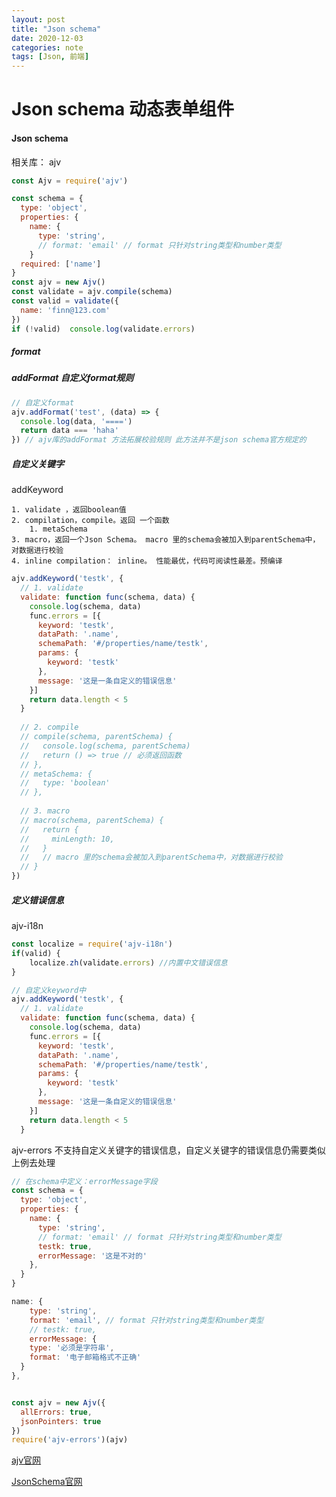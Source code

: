 ```yaml
---
layout: post
title: "Json schema"
date: 2020-12-03
categories: note
tags: [Json, 前端]
---
```

# Json schema 动态表单组件

#### Json schema

相关库： ajv

```javascript
const Ajv = require('ajv')

const schema = {
  type: 'object',
  properties: {
    name: {
      type: 'string',
      // format: 'email' // format 只针对string类型和number类型
    }
  required: ['name']
}
const ajv = new Ajv()
const validate = ajv.compile(schema)
const valid = validate({
  name: 'finn@123.com'
})
if (!valid)  console.log(validate.errors)
```



##### format

##### addFormat 自定义format规则

```javascript
// 自定义format
ajv.addFormat('test', (data) => {
  console.log(data, '====')
  return data === 'haha'
}) // ajv库的addFormat 方法拓展校验规则 此方法并不是json schema官方规定的
```



##### 自定义关键字

addKeyword

	1. validate ，返回boolean值
 	2. compilation，compile。返回 一个函数
      	1. metaSchema
 	3. macro，返回一个Json Schema。 macro 里的schema会被加入到parentSchema中，对数据进行校验
 	4. inline compilation： inline。 性能最优，代码可阅读性最差。预编译

```javascript
ajv.addKeyword('testk', {
  // 1. validate
  validate: function func(schema, data) {
    console.log(schema, data)
    func.errors = [{
      keyword: 'testk',
      dataPath: '.name',
      schemaPath: '#/properties/name/testk',
      params: {
        keyword: 'testk'
      },
      message: '这是一条自定义的错误信息'
    }]
    return data.length < 5
  }
    
  // 2. compile
  // compile(schema, parentSchema) {
  //   console.log(schema, parentSchema)
  //   return () => true // 必须返回函数
  // },
  // metaSchema: {
  //   type: 'boolean'
  // },
 
  // 3. macro
  // macro(schema, parentSchema) {
  //   return {
  //     minLength: 10,
  //   }
  //   // macro 里的schema会被加入到parentSchema中，对数据进行校验
  // }
})
```



##### 定义错误信息

ajv-i18n

```javascript
const localize = require('ajv-i18n')
if(valid) {
    localize.zh(validate.errors) //内置中文错误信息      
}

// 自定义keyword中
ajv.addKeyword('testk', {
  // 1. validate
  validate: function func(schema, data) {
    console.log(schema, data)
    func.errors = [{
      keyword: 'testk',
      dataPath: '.name',
      schemaPath: '#/properties/name/testk',
      params: {
        keyword: 'testk'
      },
      message: '这是一条自定义的错误信息'
    }]
    return data.length < 5
  }
```

ajv-errors  不支持自定义关键字的错误信息，自定义关键字的错误信息仍需要类似上例去处理

```javascript
// 在schema中定义：errorMessage字段
const schema = {
  type: 'object',
  properties: {
    name: {
      type: 'string',
      // format: 'email' // format 只针对string类型和number类型
      testk: true,
      errorMessage: '这是不对的'
    },
  }
}

name: {
    type: 'string',
    format: 'email', // format 只针对string类型和number类型
    // testk: true,
    errorMessage: {
    type: '必须是字符串',
    format: '电子邮箱格式不正确'
  }
},


const ajv = new Ajv({
  allErrors: true,
  jsonPointers: true
})
require('ajv-errors')(ajv)
```

[ajv官网](https://ajv.js.org/)

[JsonSchema官网](http://json-schema.org/specification.html)

